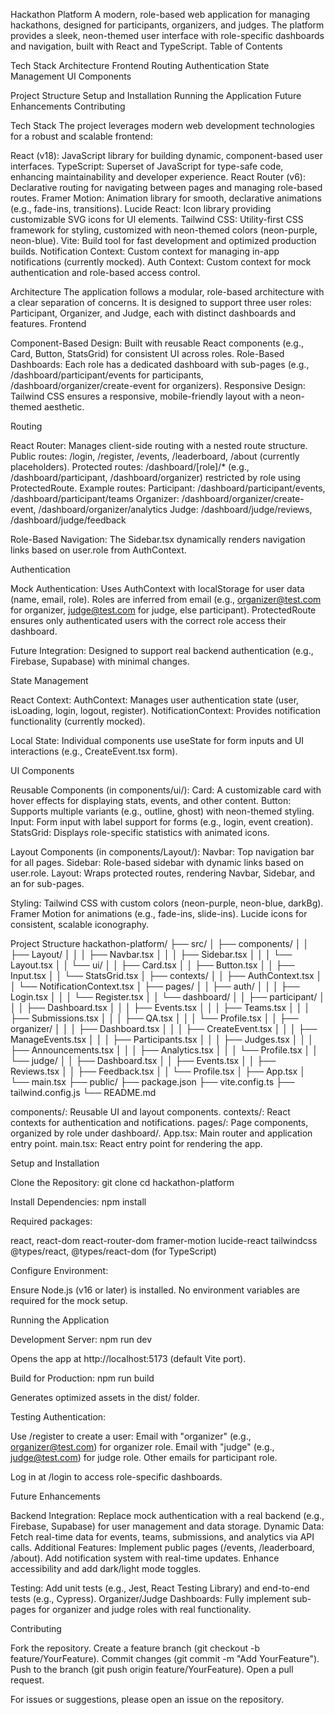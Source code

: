 Hackathon Platform
A modern, role-based web application for managing hackathons, designed for participants, organizers, and judges. The platform provides a sleek, neon-themed user interface with role-specific dashboards and navigation, built with React and TypeScript.
Table of Contents

Tech Stack
Architecture
Frontend
Routing
Authentication
State Management
UI Components


Project Structure
Setup and Installation
Running the Application
Future Enhancements
Contributing

Tech Stack
The project leverages modern web development technologies for a robust and scalable frontend:

React (v18): JavaScript library for building dynamic, component-based user interfaces.
TypeScript: Superset of JavaScript for type-safe code, enhancing maintainability and developer experience.
React Router (v6): Declarative routing for navigating between pages and managing role-based routes.
Framer Motion: Animation library for smooth, declarative animations (e.g., fade-ins, transitions).
Lucide React: Icon library providing customizable SVG icons for UI elements.
Tailwind CSS: Utility-first CSS framework for styling, customized with neon-themed colors (neon-purple, neon-blue).
Vite: Build tool for fast development and optimized production builds.
Notification Context: Custom context for managing in-app notifications (currently mocked).
Auth Context: Custom context for mock authentication and role-based access control.

Architecture
The application follows a modular, role-based architecture with a clear separation of concerns. It is designed to support three user roles: Participant, Organizer, and Judge, each with distinct dashboards and features.
Frontend

Component-Based Design: Built with reusable React components (e.g., Card, Button, StatsGrid) for consistent UI across roles.
Role-Based Dashboards: Each role has a dedicated dashboard with sub-pages (e.g., /dashboard/participant/events for participants, /dashboard/organizer/create-event for organizers).
Responsive Design: Tailwind CSS ensures a responsive, mobile-friendly layout with a neon-themed aesthetic.

Routing

React Router: Manages client-side routing with a nested route structure.
Public routes: /login, /register, /events, /leaderboard, /about (currently placeholders).
Protected routes: /dashboard/[role]/* (e.g., /dashboard/participant, /dashboard/organizer) restricted by role using ProtectedRoute.
Example routes:
Participant: /dashboard/participant/events, /dashboard/participant/teams
Organizer: /dashboard/organizer/create-event, /dashboard/organizer/analytics
Judge: /dashboard/judge/reviews, /dashboard/judge/feedback




Role-Based Navigation: The Sidebar.tsx dynamically renders navigation links based on user.role from AuthContext.

Authentication

Mock Authentication: Uses AuthContext with localStorage for user data (name, email, role).
Roles are inferred from email (e.g., organizer@test.com for organizer, judge@test.com for judge, else participant).
ProtectedRoute ensures only authenticated users with the correct role access their dashboard.


Future Integration: Designed to support real backend authentication (e.g., Firebase, Supabase) with minimal changes.

State Management

React Context:
AuthContext: Manages user authentication state (user, isLoading, login, logout, register).
NotificationContext: Provides notification functionality (currently mocked).


Local State: Individual components use useState for form inputs and UI interactions (e.g., CreateEvent.tsx form).

UI Components

Reusable Components (in components/ui/):
Card: A customizable card with hover effects for displaying stats, events, and other content.
Button: Supports multiple variants (e.g., outline, ghost) with neon-themed styling.
Input: Form input with label support for forms (e.g., login, event creation).
StatsGrid: Displays role-specific statistics with animated icons.


Layout Components (in components/Layout/):
Navbar: Top navigation bar for all pages.
Sidebar: Role-based sidebar with dynamic links based on user.role.
Layout: Wraps protected routes, rendering Navbar, Sidebar, and an <Outlet /> for sub-pages.


Styling:
Tailwind CSS with custom colors (neon-purple, neon-blue, darkBg).
Framer Motion for animations (e.g., fade-ins, slide-ins).
Lucide icons for consistent, scalable iconography.



Project Structure
hackathon-platform/
├── src/
│   ├── components/
│   │   ├── Layout/
│   │   │   ├── Navbar.tsx
│   │   │   ├── Sidebar.tsx
│   │   │   └── Layout.tsx
│   │   └── ui/
│   │       ├── Card.tsx
│   │       ├── Button.tsx
│   │       ├── Input.tsx
│   │       └── StatsGrid.tsx
│   ├── contexts/
│   │   ├── AuthContext.tsx
│   │   └── NotificationContext.tsx
│   ├── pages/
│   │   ├── auth/
│   │   │   ├── Login.tsx
│   │   │   └── Register.tsx
│   │   └── dashboard/
│   │       ├── participant/
│   │       │   ├── Dashboard.tsx
│   │       │   ├── Events.tsx
│   │       │   ├── Teams.tsx
│   │       │   ├── Submissions.tsx
│   │       │   ├── QA.tsx
│   │       │   └── Profile.tsx
│   │       ├── organizer/
│   │       │   ├── Dashboard.tsx
│   │       │   ├── CreateEvent.tsx
│   │       │   ├── ManageEvents.tsx
│   │       │   ├── Participants.tsx
│   │       │   ├── Judges.tsx
│   │       │   ├── Announcements.tsx
│   │       │   ├── Analytics.tsx
│   │       │   └── Profile.tsx
│   │       └── judge/
│   │           ├── Dashboard.tsx
│   │           ├── Events.tsx
│   │           ├── Reviews.tsx
│   │           ├── Feedback.tsx
│   │           └── Profile.tsx
│   ├── App.tsx
│   └── main.tsx
├── public/
├── package.json
├── vite.config.ts
├── tailwind.config.js
└── README.md


components/: Reusable UI and layout components.
contexts/: React contexts for authentication and notifications.
pages/: Page components, organized by role under dashboard/.
App.tsx: Main router and application entry point.
main.tsx: React entry point for rendering the app.

Setup and Installation

Clone the Repository:
git clone <repository-url>
cd hackathon-platform


Install Dependencies:
npm install

Required packages:

react, react-dom
react-router-dom
framer-motion
lucide-react
tailwindcss
@types/react, @types/react-dom (for TypeScript)


Configure Environment:

Ensure Node.js (v16 or later) is installed.
No environment variables are required for the mock setup.



Running the Application

Development Server:
npm run dev

Opens the app at http://localhost:5173 (default Vite port).

Build for Production:
npm run build

Generates optimized assets in the dist/ folder.

Testing Authentication:

Use /register to create a user:
Email with "organizer" (e.g., organizer@test.com) for organizer role.
Email with "judge" (e.g., judge@test.com) for judge role.
Other emails for participant role.


Log in at /login to access role-specific dashboards.



Future Enhancements

Backend Integration: Replace mock authentication with a real backend (e.g., Firebase, Supabase) for user management and data storage.
Dynamic Data: Fetch real-time data for events, teams, submissions, and analytics via API calls.
Additional Features:
Implement public pages (/events, /leaderboard, /about).
Add notification system with real-time updates.
Enhance accessibility and add dark/light mode toggles.


Testing: Add unit tests (e.g., Jest, React Testing Library) and end-to-end tests (e.g., Cypress).
Organizer/Judge Dashboards: Fully implement sub-pages for organizer and judge roles with real functionality.

Contributing

Fork the repository.
Create a feature branch (git checkout -b feature/YourFeature).
Commit changes (git commit -m "Add YourFeature").
Push to the branch (git push origin feature/YourFeature).
Open a pull request.

For issues or suggestions, please open an issue on the repository.
